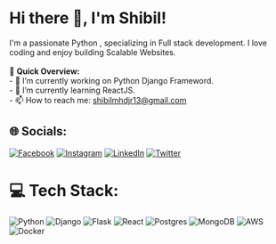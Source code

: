 # Hi there 👋, I'm Shibil!
I'm a passionate Python , specializing in Full stack development. I love coding and enjoy building Scalable Websites. <br><br>🚀 **Quick Overview:**<br>- 🔭 I’m currently working on Python Django Frameword.<br>- 🌱 I’m currently learning ReactJS.<br>- 📫 How to reach me: shibilmhdjr13@gmail.com


## 🌐 Socials:
[![Facebook](https://img.shields.io/badge/Facebook-%231877F2.svg?logo=Facebook&logoColor=white)](https://facebook.com/https://www.facebook.com/profile.php?id=100013524310795) [![Instagram](https://img.shields.io/badge/Instagram-%23E4405F.svg?logo=Instagram&logoColor=white)](https://instagram.com/https://www.instagram.com/shibil.mohd_/) [![LinkedIn](https://img.shields.io/badge/LinkedIn-%230077B5.svg?logo=linkedin&logoColor=white)](https://linkedin.com/in/https://www.linkedin.com/in/mohammed-shibil-907) [![Twitter](https://img.shields.io/badge/Twitter-%231DA1F2.svg?logo=Twitter&logoColor=white)](https://twitter.com/https://twitter.com/shibilmohd13_) 

# 💻 Tech Stack:
![Python](https://img.shields.io/badge/python-3670A0?style=for-the-badge&logo=python&logoColor=ffdd54) ![Django](https://img.shields.io/badge/django-%23092E20.svg?style=for-the-badge&logo=django&logoColor=white) ![Flask](https://img.shields.io/badge/flask-%23000.svg?style=for-the-badge&logo=flask&logoColor=white) ![React](https://img.shields.io/badge/react-%2320232a.svg?style=for-the-badge&logo=react&logoColor=%2361DAFB) ![Postgres](https://img.shields.io/badge/postgres-%23316192.svg?style=for-the-badge&logo=postgresql&logoColor=white) ![MongoDB](https://img.shields.io/badge/MongoDB-%234ea94b.svg?style=for-the-badge&logo=mongodb&logoColor=white) ![AWS](https://img.shields.io/badge/AWS-%23FF9900.svg?style=for-the-badge&logo=amazon-aws&logoColor=white) ![Docker](https://img.shields.io/badge/docker-%230db7ed.svg?style=for-the-badge&logo=docker&logoColor=white)
